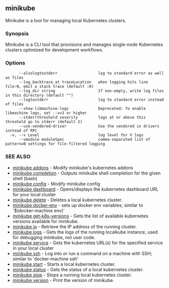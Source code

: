 ## minikube

Minikube is a tool for managing local Kubernetes clusters.

### Synopsis


Minikube is a CLI tool that provisions and manages single-node Kubernetes clusters optimized for development workflows.

### Options

```
      --alsologtostderr                  log to standard error as well as files
      --log_backtrace_at traceLocation   when logging hits line file:N, emit a stack trace (default :0)
      --log_dir string                   If non-empty, write log files in this directory (default "")
      --logtostderr                      log to standard error instead of files
      --show-libmachine-logs             Deprecated: To enable libmachine logs, set --v=3 or higher
      --stderrthreshold severity         logs at or above this threshold go to stderr (default 2)
      --use-vendored-driver              Use the vendored in drivers instead of RPC
  -v, --v Level                          log level for V logs
      --vmodule moduleSpec               comma-separated list of pattern=N settings for file-filtered logging
```

### SEE ALSO
* [minikube addons](minikube_addons.md)	 - Modify minikube's kubernetes addons
* [minikube completion](minikube_completion.md)	 - Outputs minikube shell completion for the given shell (bash)
* [minikube config](minikube_config.md)	 - Modify minikube config
* [minikube dashboard](minikube_dashboard.md)	 - Opens/displays the kubernetes dashboard URL for your local cluster
* [minikube delete](minikube_delete.md)	 - Deletes a local kubernetes cluster.
* [minikube docker-env](minikube_docker-env.md)	 - sets up docker env variables; similar to '$(docker-machine env)'
* [minikube get-k8s-versions](minikube_get-k8s-versions.md)	 - Gets the list of available kubernetes versions available for minikube.
* [minikube ip](minikube_ip.md)	 - Retrieve the IP address of the running cluster.
* [minikube logs](minikube_logs.md)	 - Gets the logs of the running localkube instance, used for debugging minikube, not user code.
* [minikube service](minikube_service.md)	 - Gets the kubernetes URL(s) for the specified service in your local cluster
* [minikube ssh](minikube_ssh.md)	 - Log into or run a command on a machine with SSH; similar to 'docker-machine ssh'
* [minikube start](minikube_start.md)	 - Starts a local kubernetes cluster.
* [minikube status](minikube_status.md)	 - Gets the status of a local kubernetes cluster.
* [minikube stop](minikube_stop.md)	 - Stops a running local kubernetes cluster.
* [minikube version](minikube_version.md)	 - Print the version of minikube.

